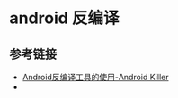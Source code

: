 # android 反编译

## 参考链接

- [Android反编译工具的使用-Android Killer](http://www.cnblogs.com/common1140/p/5198460.html)
- []()
